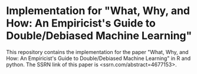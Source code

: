 # Implementation for "What, Why, and How: An Empiricist's Guide to Double/Debiased Machine Learning"
This repository contains the implementation for the paper "What, Why, and How: An Empiricist's Guide to Double/Debiased Machine Learning" in R and python. 
The SSRN link of this paper is <ssrn.com/abstract=4677153>.
